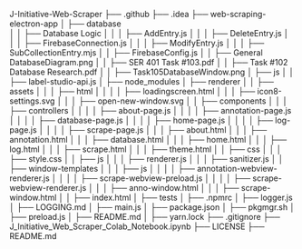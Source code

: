 J-Initiative-Web-Scraper
├── .github
├── .idea
├── web-scraping-electron-app
│   ├── database  
│   │   ├── Database Logic
│   │   │    ├── AddEntry.js
│   │   │    ├── DeleteEntry.js
│   │   │    ├── FirebaseConnection.js
│   │   │    ├── ModifyEntry.js
│   │   │    ├── SubCollectionEntry.mjs
│   │   ├── FirebaseConfig.js
│   │   ├── General DatabaseDiagram.png
│   │   ├── SER 401 Task #103.pdf
│   │   ├── Task #102 Database Research.pdf
│   │   ├── Task105DatabaseWindow.png
│   ├── js
│   │   ├── label-studio-api.js
│   ├── node_modules
│   ├── renderer
│   │   ├── assets
│   │   │    ├── html
│   │   │    │   ├── loadingscreen.html
│   │   │    ├── icon8-settings.svg
│   │   │    ├── open-new-window.svg
│   │   ├── components
│   │   │    ├── controllers
│   │   │    │   ├── about-page.js
│   │   │    │   ├── annotation-page.js
│   │   │    │   ├── database-page.js
│   │   │    │   ├── home-page.js
│   │   │    │   ├── log-page.js
│   │   │    │   ├── scrape-page.js
│   │   │    ├── about.html
│   │   │    ├── annotation.html
│   │   │    ├── database.html
│   │   │    ├── home.html
│   │   │    ├── log.html
│   │   │    ├── scrape.html
│   │   │    ├── theme.html
│   │   ├── css
│   │   │    ├── style.css
│   │   ├── js
│   │   │    ├── renderer.js
│   │   │    ├── sanitizer.js
│   │   ├── window-templates
│   │   │    ├── js
│   │   │    │   ├── annotation-webview-renderer.js
│   │   │    │   ├── scrape-webview-preload.js
│   │   │    │   ├── scrape-webview-renderer.js
│   │   │    ├── anno-window.html
│   │   │    ├── scrape-window.html
│   │   ├── index.html
│   ├── tests
│   ├── .npmrc
│   ├── logger.js
│   ├── LOGGING.md
│   ├── main.js
│   ├── package.json
│   ├── pkgmgr.sh
│   ├── preload.js
│   ├── README.md
│   ├── yarn.lock
├── .gitignore
├── J_Initiative_Web_Scraper_Colab_Notebook.ipynb
├── LICENSE
├── README.md

